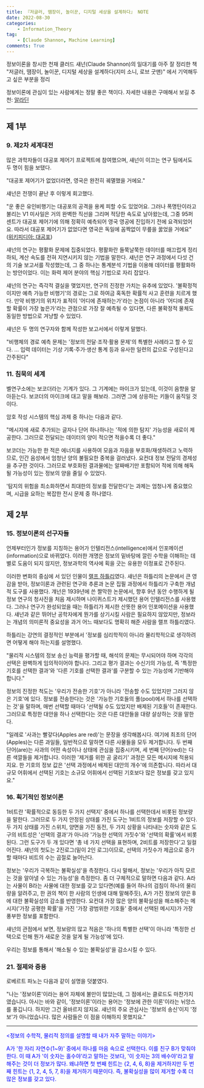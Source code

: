 ```yaml
---
title: 『저글러, 땜장이, 놀이꾼, 디지털 세상을 설계하다』 NOTE
date: 2022-08-30
categories: 
    - Information_Theory
tag: 
    - [Claude Shannon, Machine Learning]
comments: True
---
```


정보이론을 창시한 천재 클러드 섀넌(Claude Shannon)의 일대기를 아주 잘 정리한 책 "저글러, 땜장이, 놀이꾼, 디지털 세상을 설계하다(지미 소니, 로브 굿맨)" 에서 기억해두고 싶은 부분을 정리

정보이론에 관심이 있는 사람에게는 정말 좋은 책이다. 자세한 내용은 구매해서 보길 추천: [알라딘](https://www.aladin.co.kr/shop/wproduct.aspx?ItemId=233747074)

***

## 제 1부

### 9. 제2차 세계대전

많은 과학자들이 대공포 제어기 프로젝트에 참여했으며, 섀넌이 이끄는 연구 팀에서도 두 명이 힘을 보탰다.

"대공포 제어기가 없었더라면, 영국은 완전히 궤멸했을 거에요."

섀넌은 전쟁이 끝난 후 이렇게 회고했다.

"운 좋은 유인비행기는 대공포의 공격을 용케 피할 수도 있었어요. 그러나 폭명탄이라고 불리는 V1 미사일은 거의 완벽한 직선을 그리며 적당한 속도로 날아왔는데, 그중 95퍼센트가 대공포 제어기에 의해 정확히 예측되어 영국 영공에 진입하기 전에 요격되었어요. 따라서 대공포 제어기가 없었다면 영국은 독일에 꼼짝없이 무릎을 꿇었을 거에요" ([위키피디아: 대공포](https://en.wikipedia.org/wiki/QF_3.7-inch_AA_gun))

섀넌의 연구는 평활화 문제에 집중되었다. 평활화란 들쭉날쭉한 데이터를 매끄럽게 정리하되, 계산 속도를 전혀 지연시키지 않는 기법을 말한다. 섀넌은 연구 과정에서 다섯 건의 기술 보고서를 작성했는데, 그 중 하나는 통계분석 기법을 이용해 데이터를 평활화하는 방안이었다. 이는 화력 제어 분야의 핵심 기법으로 자리 잡았다.

섀넌의 연구는 즉각적 결실을 맺었지만, 연구의 진정한 가치는 유추에 있었다. '불확정적이지만 예측 가능한 비행기'의 경로는 그로 하여금 혹독한 확률적 사고 훈련을 치르게 했다. 만약 비행기의 위치가 표적이 '어디에 존재하는가'라는 논점이 아니라 '어디에 존재할 확률이 가장 높은가'라는 관점으로 가장 잘 예측될 수 있다면, 다른 불확정적 물체도 동일한 방법으로 겨냥할 수 있었다.

섀넌은 두 명의 연구자와 함께 작성한 보고서에서 이렇게 말했다.

"비행체의 경로 예측 문제는 '정보의 전달·조작·활용 문제'의 특별한 사례라고 할 수 있다. ... 입력 데이터는 기상 기록·주가·생산 통계 등과 유사한 일련의 값으로 구성된다고 간주된다"



### 11. 침묵의 세계

벨연구소에는 보코더라는 기계가 있다. 그 기계에는 마이크가 있는데, 이것이 음향을 알아듣는다. 보코더의 마이크에 대고 말을 해보라. 그러면 그에 상응하는 키들이 움직일 것이다.

암호 작성 시스템의 핵심 과제 중 하나는 다음과 같다.

"메시지에 새로 추가되는 글자나 단어 하나하나는  '적에 의한 탐지' 가능성을 새로이 제공한다. 그러므로 전달되는 데이터의 양이 적으면 적을수록 더 좋다."

보코더는 가능한 한 적은 에너지를 사용하여 모음과 자음을 부호화/재생하려고 노력하므로, 인간 음성에서 엄청난 양의 불필요한 중복을 걸러냈다. 요컨대 정보 전달의 경제성을 추구한 것이다. 그러므로 부호화된 결과물에는 알짜배기만 포함되어 적에 의해 해독될 가능성이 있는 정보의 양을 줄일 수 있었다.

'탐지의 위험을 최소화하면서 최대한의 정보를 전달한다'는 과제는 엄청나게 중요했으며, 시급을 요하는 복잡한 전시 문제 중 하나였다. 



## 제 2부

### 15. 정보이론의 선구자들

언제부터인가 정보를 지칭하는 용어가 인텔리전스(intelligence)에서 인포메이션(information)으로 바뀌었다. 이러한 개명은 정보의 밑바탕에 깔린 수학을 이해하는 데 별로 도움이 되지 않지만, 정보과학의 역사에 획을 긋는 유용한 이정표로 간주된다.

이러한 변화의 중심에 서 있던 인물이 [랠프 하틀리](https://en.wikipedia.org/wiki/Ralph_Hartley)였다. 섀넌은 하틀리의 논문에서 큰 영감을 받아, 정보이론과 관련된 연구와 추론과 논문 집필 과정에서 하틀리가 구축한 개념적 도구를 사용했다. 걔넌은 1939년에 쓴 짤막한 논문에서, 향후 9년 동안 수행하게 될 정보 연구의 청사진을 처음 제시하며 나이퀴스트가 제시했던 용어 인텔리전스를 사용했다. 그러나 연구가 완성되었을 때는 하틀리가 제시한 산뜻한 용어 인포메이션을 사용했다. 섀넌과 같은 뛰어난 공학자에게 뭔가를 상기시킬 사람은 필요하지 않았지만, 정보라는 개념의 의미론적 중요성을 과거 어느 때보다도 명확히 해준 사람을 랠프 하틀리였다.

하틀리는 강연의 결정적인 부분에서 '정보를 심리학적이 아니라 물리학적으로 생각하려면 어떻게 해야 하는지를 설명했다.

"물리적 시스템의 정보 송신 능력을 평가할 때, 해석의 문제는 무시되어야 하며 각각의 선택은 완벽하게 임의적이어야 합니다. 그리고 평가 결과는 수신기의 가능성, 즉 '특정한 기호를 선택한 결과'와 '다른 기호를 선택한 결과'를 구분할 수 있는 가능성에 기반해야 합니다."

정보의 진정한 척도는 '우리가 전송한 기호'가 아니라 '전송할 수도 있었지만 그러지 않은 기호'에 있다. 정보를 전송한다는 것은 '가능한 기호들의 풀(pool)에서 하나를 선택하는 것'을 말하며, 매번 선택할 때마다 '선택될 수도 있었지만 배제된 기호들'이 존재한다. 그러므로 특정한 대안을 하나 선택한다는 것은 다른 대안들을 대량 살상하는 것을 말한다.

"일례로 '사과는 빨갛다(Apples are red)'는 문장을 생각해봅시다. 여기에 최초의 단어(Apples)는 다른 과일들, 일반적으로 말하면 다른 사물들을 모두 제거합니다. 두 번째 단어(are)는 사과의 어떤 속성이나 상태에 관심을 집중시키며, 세 번째 단어(red)는 다른 색깔들을 제거합니다. 이러한 '제거를 위한 공 굴리기' 과정은 모든 메시지에 적용되지요. 한 기호의 정보 값은 '선택 과정에서 배제된 대안의 개수'에 의존합니다. 따라서 대규모 어휘에서 선택된 기호는 소규모 어휘에서 선택된 기호보다 많은 정보를 갖고 있지요."



### 16. 획기적인 정보이론

1비트란 '확률적으로 동등한 두 가지 선택지' 중에서 하나를 선택한데서 비롯된 정보량을 말한다. 그러므로 두 가지 안정된 상태를 가진 도구는 1비트의 정보를 저장할 수 있다. 두 가지 상태를 가진 스위치, 양면을 가진 동전, 두 가지 상황을 나타내는 숫자와 같은 도구의 비트성은 '선택의 결과'가 아니라 '가능한 선택의 가짓수'와 '선택의 확률'에서 비롯된다. 그런 도구가 두 개 있다면 '총 네 가지 선택을 표현하며, 2비트를 저장한다'고 일컬어진다. 섀넌의 첫도는 2진로그(밑이 2인 로그)이므로, 선택의 가짓수가 제곱으로 증가할 때마다 비트의 수는 곱절로 늘어난다.

정보는 '우리가 극복하는 불확실성'을 측정한다. 다시 말해서, 정보는 '우리가 아직 모르는 것을 알아낼 수 있는 가능성'을 측정한다. 좀 더 구체적으로 말하면 다음과 같다. A라는 사물이 B라는 사물에 대한 정보를 갖고 있다면(예를 들어 하나의 검침이 하나의 물리량을 알려주고, 한 권의 책이 한 사람의 인생에 대해 말해주듯), A가 가진 정보의 양은 B에 대한 불확실성의 감소를 반영한다. 요컨대 가장 많은 양의 불확실성을 해소해주는 메시지('가장 공평한 확률'을 가진 '가장 광범위한 기호들' 중에서 선택된 메시지)가 가장 풍부한 정보를 포함한다.

섀넌의 관점에서 보면, 정보량의 많고 적음은 '하나의 특별한 선택'이 아니라 '특정한 선택으로 인해 뭔가 새로운 것을 알게 될 가능성'에 있다. 

우리는 정보를 통해서 '해소될 수 있는 불확실성'을 감소시킬 수 있다.



### 21. 절제와 중용

로베르트 파노는 다음과 같이 설명을 덧붙였다.

"나는 '정보이론'이라는 용어 자체에 불만이 많았는데, 그 점에서는 클로드도 마찬가지였습니다. 아시는 바와 같이, '정보이론'이라는 용어는 '정보에 관한 이론'이라는 뉘앙스를 풍깁니다. 하지만 그건 올바르지 않지요. 섀넌의 주요 관심사는 '정보의 송신'이지 '정보'가 아니었습니다. 많은 사람들은 이 점을 이해하지 못했지요."

---

<span style="color:blue"><정보의 수학적, 물리적 정의를 설명할 때 내가 자주 말하는 이야기></span> 

<span style="color:blue">A가 '한 자리 자연수(1~9)' 중에서 하나를 마음 속으로 선택한다. 이를 친구 B가 맞춰야 한다. 이 때 A가 '이 숫자는 홀수야'라고 말하는 것보다, '이 숫자는 3의 배수야'라고 말해주는 것이 더 정보가 많다. 왜냐하면 첫 번째 힌트는 {2, 4, 6, 8}을 제거하지만 두 번째 힌트는 {1, 2, 4, 5, 7, 8}을 제거하기 때문이다. 즉, 불확실성을 많이 제거할 수록 더 많은 정보를 갖고 있다.</span>
